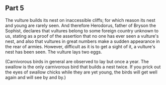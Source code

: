 ## Part 5

The vulture builds its nest on inaccessible cliffs; for which reason its nest and young are rarely seen.
And therefore Herodorus, father of Bryson the Sophist, declares that vultures belong to some foreign country unknown to us, stating as a proof of the assertion that no one has ever seen a vulture's nest, and also that vultures in great numbers make a sudden appearance in the rear of armies.
However, difficult as it is to get a sight of it, a vulture's nest has been seen.
The vulture lays two eggs.

(Carnivorous birds in general are observed to lay but once a year.
The swallow is the only carnivorous bird that builds a nest twice.
If you prick out the eyes of swallow chicks while they are yet young, the birds will get well again and will see by and by.)


